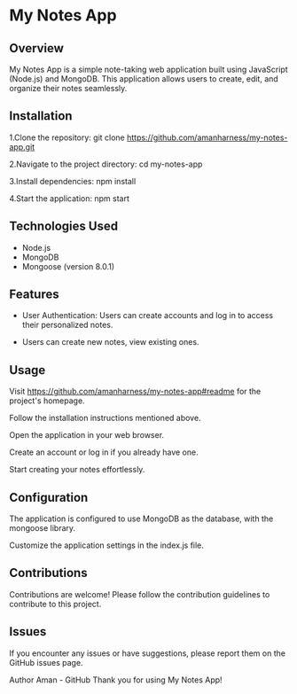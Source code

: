 # My Notes App

## Overview
My Notes App is a simple note-taking web application built using JavaScript (Node.js) and MongoDB. This application allows users to create, edit, and organize their notes seamlessly.

## Installation 
1.Clone the repository:
git clone https://github.com/amanharness/my-notes-app.git

2.Navigate to the project directory:
cd my-notes-app

3.Install dependencies:
npm install

4.Start the application:
npm start

## Technologies Used
* Node.js
* MongoDB
* Mongoose (version 8.0.1)

## Features

* User Authentication: Users can create accounts and log in to access their personalized notes.
  
* Users can create new notes, view existing ones.

## Usage

Visit https://github.com/amanharness/my-notes-app#readme for the project's homepage.

Follow the installation instructions mentioned above.

Open the application in your web browser.

Create an account or log in if you already have one.

Start creating your notes effortlessly.

## Configuration
The application is configured to use MongoDB as the database, with the mongoose library.

Customize the application settings in the index.js file.

## Contributions
Contributions are welcome! Please follow the contribution guidelines to contribute to this project.

## Issues
If you encounter any issues or have suggestions, please report them on the GitHub issues page.

Author
Aman - GitHub
Thank you for using My Notes App!
